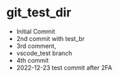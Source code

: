# git_test_dir

* Initial Commit
* 2nd commit with test_br
* 3rd comment, 
* vscode_test branch
* 4th commit
* 2022-12-23 test commit after 2FA
